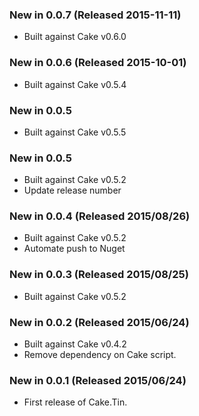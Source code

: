 ### New in 0.0.7 (Released 2015-11-11)
* Built against Cake v0.6.0

### New in 0.0.6 (Released 2015-10-01)
* Built against Cake v0.5.4

### New in 0.0.5
* Built against Cake v0.5.5

### New in 0.0.5
* Built against Cake v0.5.2
* Update release number

### New in 0.0.4 (Released 2015/08/26)
* Built against Cake v0.5.2
* Automate push to Nuget

### New in 0.0.3 (Released 2015/08/25)
* Built against Cake v0.5.2

### New in 0.0.2 (Released 2015/06/24)
* Built against Cake v0.4.2
* Remove dependency on Cake script.

### New in 0.0.1 (Released 2015/06/24)
* First release of Cake.Tin.
